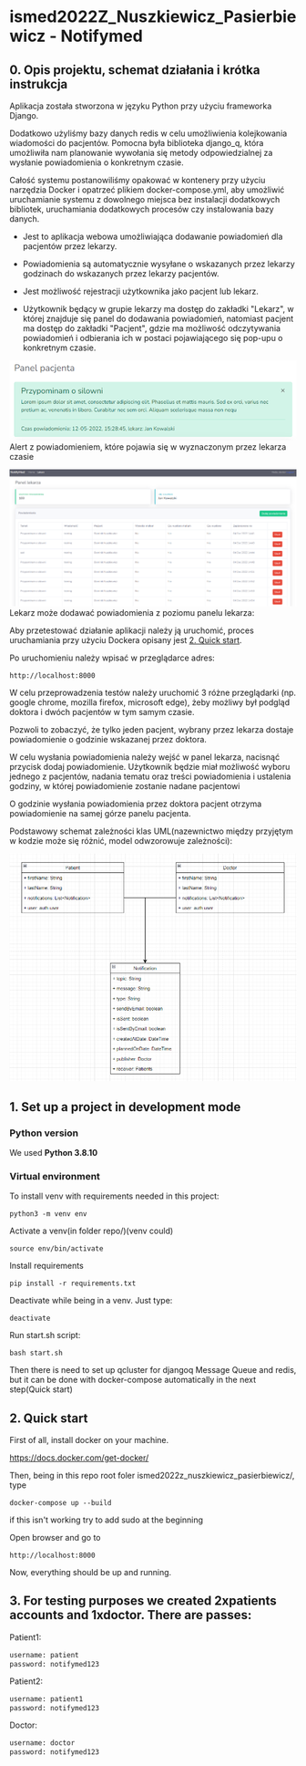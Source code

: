 # ismed2022Z_Nuszkiewicz_Pasierbiewicz - Notifymed



## 0. Opis projektu, schemat działania i krótka instrukcja
Aplikacja została stworzona w języku Python przy użyciu frameworka Django. 

Dodatkowo użyliśmy bazy danych redis w celu umożliwienia kolejkowania wiadomości do pacjentów. Pomocna była biblioteka django_q, która umożliwiła nam planowanie wywołania się metody odpowiedzialnej za wysłanie powiadomienia o konkretnym czasie. 

Całość systemu postanowiliśmy opakować w kontenery przy użyciu narzędzia Docker i opatrzeć plikiem docker-compose.yml, aby umożliwić uruchamianie systemu z dowolnego miejsca bez instalacji dodatkowych bibliotek, uruchamiania dodatkowych procesów czy instalowania bazy danych.

- Jest to aplikacja webowa umożliwiająca dodawanie powiadomień dla pacjentów przez lekarzy. 

- Powiadomienia są automatycznie wysyłane o wskazanych przez lekarzy godzinach do wskazanych przez lekarzy pacjentów.

- Jest możliwość rejestracji użytkownika jako pacjent lub lekarz. 

- Użytkownik będący w grupie lekarzy ma dostęp do zakładki "Lekarz", w której znajduje się panel do dodawania powiadomień, natomiast pacjent ma dostęp do zakładki "Pacjent", gdzie ma możliwość odczytywania powiadomień i odbierania ich w postaci pojawiającego się pop-upu o konkretnym czasie.

![Powiadomienie](./assets/powiadomienie.png)
Alert z powiadomieniem, które pojawia się w wyznaczonym przez lekarza czasie


![Powiadomienie](./assets/panel-lekarza.png)
Lekarz może dodawać powiadomienia z poziomu panelu lekarza:


Aby przetestować działanie aplikacji należy ją uruchomić, proces uruchamiania przy użyciu Dockera opisany jest [2. Quick start](#quick-start).

Po uruchomieniu należy wpisać w przeglądarce adres: 
```
http://localhost:8000
```

W celu przeprowadzenia testów należy uruchomić 3 różne przeglądarki (np. google chrome, mozilla firefox, microsoft edge), żeby możliwy był podgląd doktora i dwóch pacjentów w tym samym czasie.

Pozwoli to zobaczyć, że tylko jeden pacjent, wybrany przez lekarza dostaje powiadomienie o godzinie wskazanej przez doktora.

W celu wysłania powiadomienia należy wejść w panel lekarza, nacisnąć przycisk dodaj powiadomienie. Użytkownik będzie miał możliwość wyboru jednego z pacjentów, nadania tematu oraz treści powiadomienia i ustalenia godziny, w której powiadomienie zostanie nadane pacjentowi

O godzinie wysłania powiadomienia przez doktora pacjent otrzyma powiadomienie na samej górze panelu pacjenta.

Podstawowy schemat zależności klas UML(nazewnictwo między przyjętym w kodzie może się różnić, model odwzorowuje zależności):

![Powiadomienie](./assets/uml.png)

## 1. Set up a project in development mode

### Python version

We used <b>Python 3.8.10</b> 

### Virtual environment
To install venv with requirements needed in this project:
```
python3 -m venv env
```

Activate a venv(in folder repo/)(venv could)
```
source env/bin/activate
```

Install requirements
```
pip install -r requirements.txt
```

Deactivate while being in a venv. Just type:
```
deactivate
```

Run start.sh script:
```
bash start.sh
```
Then there is need to set up qcluster for djangoq Message Queue and redis, but it can be done with docker-compose automatically in the next step(Quick start)


## 2. Quick start
First of all, install docker on your machine.

https://docs.docker.com/get-docker/

Then, being in this repo root foler ismed2022z_nuszkiewicz_pasierbiewicz/, type
```
docker-compose up --build
```
if this isn't working try to add sudo at the beginning

Open browser and go to
```
http://localhost:8000
```
Now, everything should be up and running.


## 3. For testing purposes we created 2xpatients accounts and 1xdoctor. There are passes:
Patient1:
```
username: patient
password: notifymed123
```
Patient2:
```
username: patient1
password: notifymed123
```
Doctor:
```
username: doctor
password: notifymed123
```







